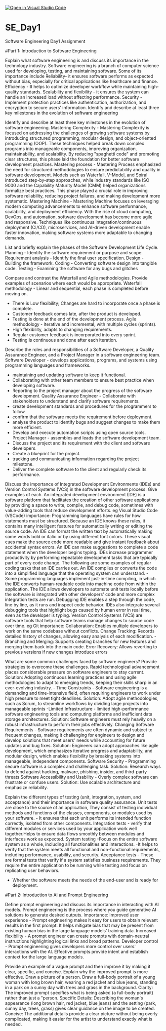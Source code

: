 [![Open in Visual Studio Code](https://classroom.github.com/assets/open-in-vscode-2e0aaae1b6195c2367325f4f02e2d04e9abb55f0b24a779b69b11b9e10269abc.svg)](https://classroom.github.com/online_ide?assignment_repo_id=18534563&assignment_repo_type=AssignmentRepo)
# SE_Day1
Software Engineering Day1 Assignment

#Part 1: Introduction to Software Engineering

Explain what software engineering is and discuss its importance in the technology industry.
Software engineering is a branch of computer science used for developing, testing, and maintaining software.
Some of its importance include Reliability- it ensures software performs as expected without bias, especially for critical applications like healthcare and finance. 
Efficiency - It helps to optimize developer workflow while maintaining high-quality standards.
Scalability and flexibility - it ensures the system can handle an increased load without affecting performance.
Security - Implement protection practices like authentication, authorization, and encryption to secure users' information. Identify and describe at least three key milestones in the evolution of software engineering

Identify and describe at least three key milestones in the evolution of software engineering.
Mastering Complexity - Mastering Complexity is focused on addressing the challenges of growing software systems by introducing structured programming, modular design, and object-oriented programming (OOP). These techniques helped break down complex programs into manageable components, improving organization, maintainability, and scalability. By reducing "spaghetti code" and promoting clear structures, this phase laid the foundation for better software development practices.
Mastering process - Mastering Process emphasized the need for structured methodologies to ensure predictability and quality in software development. Models such as Waterfall, V-Model, and Spiral introduced step-by-step approaches, while industry standards like ISO 9000 and the Capability Maturity Model (CMM) helped organizations formalize best practices. This phase played a crucial role in improving software reliability, reducing project failures, and making development more systematic.
Mastering Machine - Mastering Machine focuses on leveraging modern computing advancements to enhance software performance, scalability, and deployment efficiency. With the rise of cloud computing, DevOps, and automation, software development has become more agile and responsive. Techniques like continuous integration/continuous deployment (CI/CD), microservices, and AI-driven development enable faster innovation, making software systems more adaptable to changing demands.

List and briefly explain the phases of the Software Development Life Cycle.
Planning - Identify the software requirement or purpose and scope.
Requirement analysis - Identify the final user specification. 
Design - Building the framework. 
Coding - Converting software design into tangible code.
Testing - Examining the software for any bugs and glitches

Compare and contrast the Waterfall and Agile methodologies. Provide examples of scenarios where each would be appropriate.
Waterfall methodology - Linear and sequential, each phase is completed before moving on. 
- There is Low flexibility; Changes are hard to incorporate once a phase is complete.
- Customer feedback comes late, after the product is developed.
- Testing is done at the end of the development process.
Agile methodology - Iterative and incremental, with multiple cycles (sprints). 
- High flexibility, adapts to changing requirements. 
- Regular customer feedback is incorporated into every sprint. 
- Testing is continuous and done after each iteration.

Describe the roles and responsibilities of a Software Developer, a Quality Assurance Engineer, and a Project Manager in a software engineering team.
Software Developer - develops applications, programs, and systems using programming languages and frameworks.
- maintaining and updating software to keep it functional.
- Collaborating with other team members to ensure best practice when developing software.
- Reporting to the project manager about the progress of the software development.
Quality Assurance Engineer - Collaborate with stakeholders to understand and clarify software requirements.
- create development standards and procedures for the programmers to follow
- confirm that the software meets the requirement before deployment. 
- analyse the product to identify bugs and suggest changes to make them more efficient. 
- Develop and execute automation scripts using open source tools.
Project Manager - assembles and leads the software development team.
- Discuss the project and its requirement with the client and software developers.
- Create a blueprint for the project.
- tracking and communicating information regarding the project milestone.
- Deliver the complete software to the client and regularly check its performance.

Discuss the importance of Integrated Development Environments (IDEs) and Version Control Systems (VCS) in the software development process. Give examples of each.
An integrated development environment (IDE) is a software platform that facilitates the creation of other software applications by providing a space to write, compile, and debug code, sometimes with value-adding tools that reduce development efforts. eg Visual Studio Code (VSCode)
importance:
Programming languages have rules for how statements must be structured. Because an IDE knows these rules, it contains many intelligent features for automatically writing or editing the source code.
An IDE can format the written text by automatically making some words bold or italic or by using different font colors. These visual cues make the source code more readable and give instant feedback about accidental syntax errors.
An IDE can make suggestions to complete a code statement when the developer begins typing.
IDEs increase programmer productivity by performing repeatable development tasks that are typically part of every code change. The following are some examples of regular coding tasks that an IDE carries out.
An IDE compiles or converts the code into a simplified language that the operating system can understand. - Some programming languages implement just-in-time compiling, in which the IDE converts human-readable code into machine code from within the application.
The IDE allows developers to automate unit tests locally before the software is integrated with other developers' code and more complex integration tests are run.
Debugging IDE enables a step through the code, line by line, as it runs and inspect code behavior. IDEs also integrate several debugging tools that highlight bugs caused by human error in real time, even as the developer is typing.
Version Control Systems (VCS) are software tools that help software teams manage changes to source code over time. eg Git
importance:
Collaboration: Enables multiple developers to work on the same codebase without conflicts.
Change Tracking: Records detailed history of changes, allowing easy analysis of each modification. 
-Branching and Merging: Supports creating branches for new features and merging them back into the main code.
Error Recovery: Allows reverting to previous versions if new changes introduce errors

What are some common challenges faced by software engineers? Provide strategies to overcome these challenges.
Rapid technological advancement places considerable pressure on software engineers to stay current.
 Solution: Adopting continuous learning practices and using agile methodologies to adapt to emerging trends, keeping their skills sharp in an ever-evolving industry. -
Time Constraints - Software engineering is a demanding and time-intensive field, often requiring engineers to work under high pressure to meet tight deadlines.
 Solution: Adopt agile methodologies, such as Scrum, to streamline workflows by dividing large projects into manageable sprints 
-Limited Infrastructure - limited high-performance software engineering tools and computing platforms and inefficient data storage architectures. 
 Solution: Software engineers must rely heavily on a robust infrastructure to perform their jobs effectively.
Changing Software Requirements - Software requirements are often dynamic and subject to frequent changes, making it challenging for engineers to design and develop solutions that meet users' needs while accounting for future updates and bug fixes. 
Solution: Engineers can adopt approaches like agile development, which emphasizes iterative progress and adaptability, and modular design, which enables flexibility by breaking systems into manageable, independent components.
Software Security - Programming secure software is a complex and challenging task. 
Solution: Research ways to defend against hacking, malware, phishing, insider, and third-party threats
Software Accessibility and Usability - Overly complex software can frustrate or confuse users. 
Solution: Use scalable architecture and emphasize reliability.

Explain the different types of testing (unit, integration, system, and acceptance) and their importance in software quality assurance.
Unit tests are close to the source of an application, They consist of testing individual methods and functions of the classes, components, or modules used by your software. - It ensures that each unit performs its intended function correctly, isolated from other components.
Integration tests - verify that different modules or services used by your application work well together.Helps to ensure data flows smoothly between modules and interfaces work as expected.
System testing -Focus on the entire software system as a whole, including all functionalities and interactions.
-It helps to verify that the system meets all functional and non-functional requirements, including performance, usability, and security.
Acceptance tests - These are formal tests that verify if a system satisfies business requirements. They require the entire application to be running while testing and focus on replicating user behaviors. 
- Whether the software meets the needs of the end-user and is ready for deployment.

#Part 2: Introduction to AI and Prompt Engineering

Define prompt engineering and discuss its importance in interacting with AI models.
Prompt engineering  is the process where you guide generative AI solutions to generate desired outputs.
Importance:
Improved user experience - Prompt engineering makes it easy for users to obtain relevant results in the first prompt. It helps mitigate bias that may be present from existing human bias in the large language models’ training data.
Increased flexibility - A prompt engineer can create prompts with domain-neutral instructions highlighting logical links and broad patterns.
Developer control - Prompt engineering gives developers more control over users' interactions with the AI. Effective prompts provide intent and establish context for the large language models.

Provide an example of a vague prompt and then improve it by making it clear, specific, and concise. Explain why the improved prompt is more effective.
Draw a picture of a person.
Draw a full-body portrait of a young woman with long brown hair, wearing a red jacket and blue jeans, standing in a park on a sunny day with trees and grass in the background.
Clarity: The improved prompt specifies what is being asked (a full-body portrait) rather than just a "person.
Specific Details: Describing the woman's appearance (long brown hair, red jacket, blue jeans) and the setting (park, sunny day, trees, grass) gives clear guidance on the image to be created.
Concise: The additional details provide a clear picture without being overly complicated, making it easier for the artist to understand exactly what is needed.
